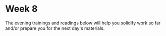 # Week 8

The evening trainings and readings below will help you solidify work so far and/or prepare you for the next day's materials.

<!--

### Monday

1. Complete the base portion (not bonuses) of the [Asset Pipeline Poem training](https://github.com/sf-wdi-34/asset-pipeline-poem) so that you see the poem complete. Then, complete the ["Displaying Images" section of the asset pipeline poem "Take it Further" from this afternoon's exercises](https://github.com/sf-wdi-34/rails-asset-pipeline/blob/master/exercises.md#displaying-images). Feel free to try bonuses or the other "Take it Further" exercise if you'd like. 

1. Review rspec by doing part of [this Rspec Racer training](https://github.com/sf-wdi-34/rspec-racer).  Please fork and clone that repository and finish writing the tests for at least the `Car` class.  When you run `rspec spec/car_spec.rb`, you should see all the tests you wrote (at least 3 tests) passing. Feel free to do more if you'd like. 

### Tuesday

### Wednesday

### Thursday

### Weekend

-->

